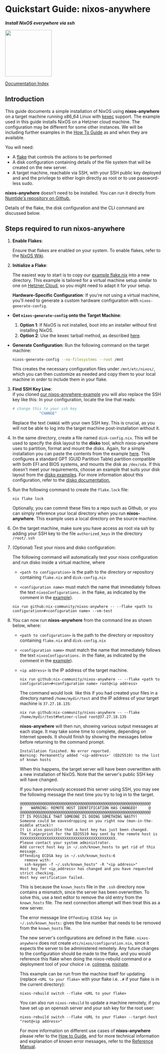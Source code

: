 # Quickstart Guide: nixos-anywhere

**_Install NixOS everywhere via ssh_**

<img src="https://raw.githubusercontent.com/nix-community/nixos-anywhere/main/docs/logo.png" width="150" height="150">

[Documentation Index](./INDEX.md)

## Introduction

This guide documents a simple installation of NixOS using **nixos-anywhere** on
a target machine running x86_64 Linux with
[kexec](https://man7.org/linux/man-pages/man8/kexec.8.html) support. The example
used in this guide installs NixOS on a Hetzner cloud machine. The configuration
may be different for some other instances. We will be including further examples
in the [How To Guide](./howtos/INDEX.md) as and when they are available.

You will need:

- A [flake](https://wiki.nixos.org/wiki/Flakes) that controls the actions to be
  performed
- A disk configuration containing details of the file system that will be
  created on the new server.
- A target machine, reachable via SSH, with your SSH public key deployed and and
  the privilege to either login directly as root or to use password-less sudo.

**nixos-anywhere** doesn’t need to be installed. You can run it directly from
[Numtide's repository on Github.](https://github.com/nix-community/nixos-anywhere)

Details of the flake, the disk configuration and the CLI command are discussed
below.

## Steps required to run nixos-anywhere

1. **Enable Flakes**:

   Ensure that flakes are enabled on your system. To enable flakes, refer to the
   [NixOS Wiki](https://wiki.nixos.org/wiki/Flakes#enable-flakes).

2. **Initialize a Flake**:

   The easiest way to start is to copy our
   [example flake.nix](https://github.com/nix-community/nixos-anywhere-examples/blob/main/flake.nix)
   into a new directory. This example is tailored for a virtual machine setup
   similar to one on [Hetzner Cloud](https://www.hetzner.com/cloud), so you
   might need to adapt it for your setup.

   **Hardware-Specific Configuration**: If you're not using a virtual machine,
   you'll need to generate a custom hardware configuration with
   `nixos-generate-config`.

- **Get `nixos-generate-config` onto the Target Machine**:

  1. **Option 1**: If NixOS is not installed, boot into an installer without
     first installing NixOS.
  2. **Option 2**: Use the kexec tarball method, as described
     [here](https://github.com/nix-community/nixos-images#kexec-tarballs).

- **Generate Configuration**: Run the following command on the target machine:

  ```bash
  nixos-generate-config --no-filesystems --root /mnt
  ```

  This creates the necessary configuration files under `/mnt/etc/nixos/`, which
  you can then customize as needed and copy them to your local machine in order
  to include them in your flake.

3. **Find SSH Key Line**:\
   if you cloned
   [our nixos-anywhere-example](https://github.com/nix-community/nixos-anywhere-examples/blob/main/configuration.nix)
   you will also replace the SSH key like this: In your configuration, locate
   the line that reads:

   ```bash
   # change this to your ssh key
               "CHANGE"
   ```

   Replace the text `CHANGE` with your own SSH key. This is crucial, as you will
   not be able to log into the target machine post-installation without it.

4. In the same directory, create a file named `disk-config.nix`. This will be
   used to specify the disk layout to the **disko** tool, which nixos-anywhere
   uses to partition, format and mount the disks. Again, for a simple
   installation you can paste the contents from the example
   [here](https://github.com/nix-community/nixos-anywhere-examples/blob/main/disk-config.nix).
   This configures a standard GPT (GUID Partition Table) partition compatible
   with both EFI and BIOS systems, and mounts the disk as `/dev/sda`. If this
   doesn’t meet your requirements, choose an example that suits your disk layout
   from the
   [disko examples](https://github.com/nix-community/disko/tree/master/example).
   For more information about this configuration, refer to the
   [disko documentation.](https://github.com/nix-community/disko)

5. Run the following command to create the `flake.lock` file:

   ```
   nix flake lock
   ```

   Optionally, you can commit these files to a repo such as Github, or you can
   simply reference your local directory when you run **nixos-anywhere**. This
   example uses a local directory on the source machine.

6. On the target machine, make sure you have access as root via ssh by adding
   your SSH key to the file `authorized_keys` in the directory `/root/.ssh`

7. (Optional) Test your nixos and disko configuration:

   The following command will automatically test your nixos configuration and
   run disko inside a virtual machine, where

   - `<path to configuration>` is the path to the directory or repository
     containing `flake.nix` and `disk-config.nix`

   - `<configuration name>` must match the name that immediately follows the
     text `nixosConfigurations.` in the flake, as indicated by the comment in
     the
     [example](https://github.com/nix-community/nixos-anywhere-examples/blob/main/flake.nix)).

   ```
   nix run github:nix-community/nixos-anywhere -- --flake <path to configuration>#<configuration name> --vm-test
   ```

8. You can now run **nixos-anywhere** from the command line as shown below,
   where:

   - `<path to configuration>` is the path to the directory or repository
     containing `flake.nix` and `disk-config.nix`

   - `<configuration name>` must match the name that immediately follows the
     text `nixosConfigurations.` in the flake, as indicated by the comment in
     the
     [example](https://github.com/nix-community/nixos-anywhere-examples/blob/main/flake.nix)).

   - `<ip address>` is the IP address of the target machine.

     ```
     nix run github:nix-community/nixos-anywhere -- --flake <path to configuration>#<configuration name> root@<ip address>
     ```

     The command would look  like this if you had created your files in a
     directory named `/home/mydir/test` and the IP address of your target
     machine is `37.27.18.135`:

     ```
     nix run github:nix-community/nixos-anywhere -- --flake /home/mydir/test#hetzner-cloud root@37.27.18.135
     ```

     **nixos-anywhere** will then run, showing various output messages at each
     stage. It may take some time to complete, depending on Internet speeds. It
     should finish by showing the messages below before returning to the command
     prompt.

     ```
     Installation finished. No error reported.
     Warning: Permanently added '<ip-address>' (ED25519) to the list of known hosts
     ```

     When this happens, the target server will have been overwritten with a new
     installation of NixOS. Note that the server's public SSH key will have
     changed.

     If you have previously accessed this server using SSH, you may see the
     following message the next time you try to log in to the target.

     ```
     @@@@@@@@@@@@@@@@@@@@@@@@@@@@@@@@@@@@@@@@@@@@@@@@@@@@@@@@@@@
     @    WARNING: REMOTE HOST IDENTIFICATION HAS CHANGED!     @
     @@@@@@@@@@@@@@@@@@@@@@@@@@@@@@@@@@@@@@@@@@@@@@@@@@@@@@@@@@@
     IT IS POSSIBLE THAT SOMEONE IS DOING SOMETHING NASTY!
     Someone could be eavesdropping on you right now (man-in-the-middle attack)!
     It is also possible that a host key has just been changed.
     The fingerprint for the ED25519 key sent by the remote host is
     XXXXXXXXXXXXXXXXXXXXXXXXXXXXXXXXXXXXXXXXXXX.
     Please contact your system administrator.
     Add correct host key in ~/.ssh/known_hosts to get rid of this message.
     Offending ECDSA key in ~/.ssh/known_hosts:6
       remove with:
       ssh-keygen -f ~/.ssh/known_hosts" -R "<ip address>"
     Host key for <ip_address> has changed and you have requested strict checking.
     Host key verification failed.
     ```

     This is because the `known_hosts` file in the `.ssh` directory now contains
     a mismatch, since the server has been overwritten. To solve this, use a
     text editor to remove the old entry from the `known_hosts` file. The next
     connection attempt will then treat this as a new server.

     The error message line `Offending ECDSA key in ~/.ssh/known_hosts:` gives
     the line number that needs to be removed from the `known_hosts` file.

     The new server's configurations are defined in the flake. `nixos-anywhere`
     does not create `etc/nixos/configuration.nix`, since it expects the server
     to be administered remotely. Any future changes to the configuration should
     be made to the flake, and you would reference this flake when doing the
     nixos-rebuild command or a deployment tool of your choice i.e.
     [colmena](https://github.com/zhaofengli/colmena),
     [nixinate](https://github.com/MatthewCroughan/nixinate).

     This example can be run from the machine itself for updating (replace
     `<URL to your flake>` with your flake i.e. `.#` if your flake is in the
     current directory):

     ```
     nixos-rebuild switch --flake <URL to your flake>
     ```

     You can also run `nixos-rebuild` to update a machine remotely, if you have
     set up an openssh server and your ssh key for the root user:

     ```
     nixos-rebuild switch --flake <URL to your flake> --target-host "root@<ip address>"
     ```

     For more information on different use cases of **nixos-anywhere** please
     refer to the [How to Guide](./howtos/INDEX.md), and for more technical
     information and explanation of known error messages, refer to the
     [Reference Manual](./reference.md).
